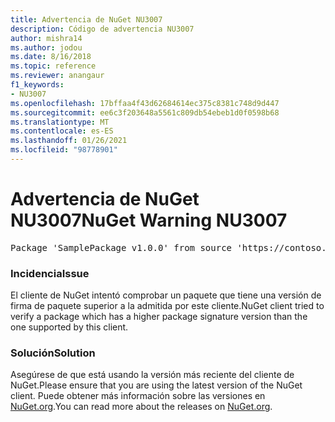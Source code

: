 ```yaml
---
title: Advertencia de NuGet NU3007
description: Código de advertencia NU3007
author: mishra14
ms.author: jodou
ms.date: 8/16/2018
ms.topic: reference
ms.reviewer: anangaur
f1_keywords:
- NU3007
ms.openlocfilehash: 17bffaa4f43d62684614ec375c8381c748d9d447
ms.sourcegitcommit: ee6c3f203648a5561c809db54ebeb1d0f0598b68
ms.translationtype: MT
ms.contentlocale: es-ES
ms.lasthandoff: 01/26/2021
ms.locfileid: "98778901"
---
```

# <a name="nuget-warning-nu3007"></a><span data-ttu-id="b41ad-103">Advertencia de NuGet NU3007</span><span class="sxs-lookup"><span data-stu-id="b41ad-103">NuGet Warning NU3007</span></span>

<pre>Package 'SamplePackage v1.0.0' from source 'https://contoso.com/index.json': The package signature format version is not supported. Updating your client may solve this problem.</pre>

### <a name="issue"></a><span data-ttu-id="b41ad-104">Incidencia</span><span class="sxs-lookup"><span data-stu-id="b41ad-104">Issue</span></span>

<span data-ttu-id="b41ad-105">El cliente de NuGet intentó comprobar un paquete que tiene una versión de firma de paquete superior a la admitida por este cliente.</span><span class="sxs-lookup"><span data-stu-id="b41ad-105">NuGet client tried to verify a package which has a higher package signature version than the one supported by this client.</span></span>


### <a name="solution"></a><span data-ttu-id="b41ad-106">Solución</span><span class="sxs-lookup"><span data-stu-id="b41ad-106">Solution</span></span>

<span data-ttu-id="b41ad-107">Asegúrese de que está usando la versión más reciente del cliente de NuGet.</span><span class="sxs-lookup"><span data-stu-id="b41ad-107">Please ensure that you are using the latest version of the NuGet client.</span></span> <span data-ttu-id="b41ad-108">Puede obtener más información sobre las versiones en [NuGet.org](https://www.nuget.org/downloads).</span><span class="sxs-lookup"><span data-stu-id="b41ad-108">You can read more about the releases on [NuGet.org](https://www.nuget.org/downloads).</span></span>


